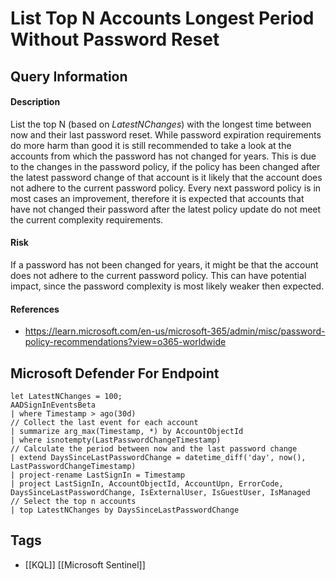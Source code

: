 # List Top N Accounts Longest Period Without Password Reset
## Query Information
#### Description
List the top N (based on *LatestNChanges*) with the longest time between now and their last password reset. While password expiration requirements do more harm than good it is still recommended to take a look at the accounts from which the password has not changed for years. This is due to the changes in the password policy, if the policy has been changed after the latest password change of that account is it likely that the account does not adhere to the current password policy. Every next password policy is in most cases an improvement, therefore it is expected that accounts that have not changed their password after the latest policy update do not meet the current complexity requirements.
#### Risk
If a password has not been changed for years, it might be that the account does not adhere to the current password policy. This can have potential impact, since the password complexity is most likely weaker then expected.
#### References
- https://learn.microsoft.com/en-us/microsoft-365/admin/misc/password-policy-recommendations?view=o365-worldwide
## Microsoft Defender For Endpoint
```kusto
let LatestNChanges = 100;
AADSignInEventsBeta
| where Timestamp > ago(30d)
// Collect the last event for each account
| summarize arg_max(Timestamp, *) by AccountObjectId
| where isnotempty(LastPasswordChangeTimestamp)
// Calculate the period between now and the last password change
| extend DaysSinceLastPasswordChange = datetime_diff('day', now(), LastPasswordChangeTimestamp)
| project-rename LastSignIn = Timestamp
| project LastSignIn, AccountObjectId, AccountUpn, ErrorCode, DaysSinceLastPasswordChange, IsExternalUser, IsGuestUser, IsManaged
// Select the top n accounts
| top LatestNChanges by DaysSinceLastPasswordChange
```
## Tags
- [[KQL]] [[Microsoft Sentinel]]